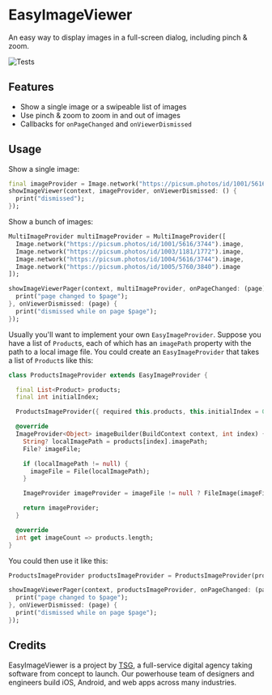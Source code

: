 # EasyImageViewer

An easy way to display images in a full-screen dialog, including pinch & zoom.

![Tests](https://github.com/thesmythgroup/easy_image_viewer/actions/workflows/dart.yml/badge.svg)

## Features

* Show a single image or a swipeable list of images
* Use pinch & zoom to zoom in and out of images
* Callbacks for `onPageChanged` and `onViewerDismissed`

## Usage

Show a single image:

```dart
final imageProvider = Image.network("https://picsum.photos/id/1001/5616/3744").image;
showImageViewer(context, imageProvider, onViewerDismissed: () {
  print("dismissed");
});
```

Show a bunch of images:

```dart
MultiImageProvider multiImageProvider = MultiImageProvider([
  Image.network("https://picsum.photos/id/1001/5616/3744").image,
  Image.network("https://picsum.photos/id/1003/1181/1772").image,
  Image.network("https://picsum.photos/id/1004/5616/3744").image,
  Image.network("https://picsum.photos/id/1005/5760/3840").image
]);

showImageViewerPager(context, multiImageProvider, onPageChanged: (page) {
  print("page changed to $page");
}, onViewerDismissed: (page) {
  print("dismissed while on page $page");
});
```

Usually you'll want to implement your own `EasyImageProvider`. Suppose you have
a list of `Product`s, each of which has an `imagePath` property with the path
to a local image file. You could create an `EasyImageProvider` that takes a list
of `Product`s like this:

```dart
class ProductsImageProvider extends EasyImageProvider {

  final List<Product> products;
  final int initialIndex;

  ProductsImageProvider({ required this.products, this.initialIndex = 0 });

  @override
  ImageProvider<Object> imageBuilder(BuildContext context, int index) {
    String? localImagePath = products[index].imagePath;
    File? imageFile;

    if (localImagePath != null) {
      imageFile = File(localImagePath);
    }

    ImageProvider imageProvider = imageFile != null ? FileImage(imageFile) : AssetImage("assets/images/product_placeholder.jpg") as ImageProvider;

    return imageProvider;
  }

  @override
  int get imageCount => products.length;  
}
```

You could then use it like this:

```dart
ProductsImageProvider productsImageProvider = ProductsImageProvider(products: products);

showImageViewerPager(context, productsImageProvider, onPageChanged: (page) {
  print("page changed to $page");
}, onViewerDismissed: (page) {
  print("dismissed while on page $page");
});
```

## Credits

EasyImageViewer is a project by [TSG](https://thesmythgroup.com/), a full-service digital agency taking software from concept to launch.
Our powerhouse team of designers and engineers build iOS, Android, and web apps across many industries.
